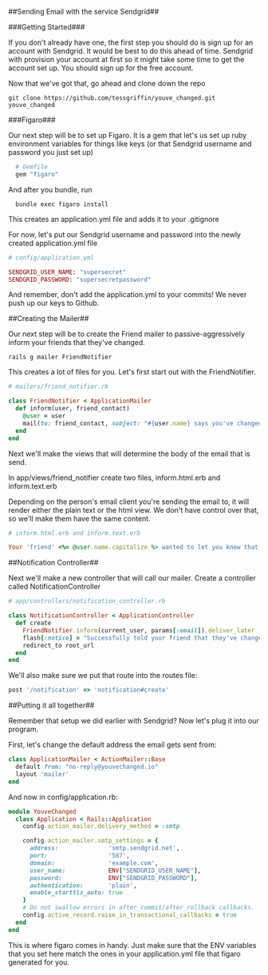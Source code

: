 ##Sending Email with the service Sendgrid##

###Getting Started###

If you don't already have one, the first step you should do is sign up for an account with Sendgrid. It would be best to do this ahead of time. Sendgrid with provision your account at first so it might take some time to get the account set up. You should sign up for the free account.

Now that we've got that, go ahead and clone down the repo

```shell
git clone https://github.com/tessgriffin/youve_changed.git youve_changed
```

###Figaro###

Our next step will be to set up Figaro. It is a gem that let's us set up ruby environment variables for things like keys (or that Sendgrid username and password you just set up)

```rb
  # Gemfile
  gem "figaro"
```
And after you bundle, run

```shell
  bundle exec figaro install
```

This creates an application.yml file and adds it to your .gitignore

For now, let's put our Sendgrid username and password into the newly created application.yml file

```rb
# config/application.yml

SENDGRID_USER_NAME: "supersecret"
SENDGRID_PASSWORD: "supersecretpassword"
```

And remember, don't add the application.yml to your commits! We never push up our keys to Github.

##Creating the Mailer##

Our next step will be to create the Friend mailer to passive-aggressively inform your friends that they've changed.

```shell
rails g mailer FriendNotifier
```

This creates a lot of files for you. Let's first start out with the FriendNotifier.

```rb
# mailers/friend_notifier.rb

class FriendNotifier < ApplicationMailer
  def inform(user, friend_contact)
    @user = user
    mail(to: friend_contact, subject: "#{user.name} says you've changed.")
  end
end
```
Next we'll make the views that will determine the body of the email that is send.

In app/views/friend_notifier create two files, inform.html.erb and inform.text.erb

Depending on the person's email client you're sending the email to, it will render either the plain text or the html view. We don't have control over that, so we'll make them have the same content.

```rb
# inform.html.erb and inform.text.erb

Your 'friend' <%= @user.name.capitalize %> wanted to let you know that you've changed. Tell someone else that they've changed. It's your duty.
```

##Notification Controller##

Next we'll make a new controller that will call our mailer. Create a controller called NotificationController

```rb
# app/controllers/notification_controller.rb

class NotificationController < ApplicationController
  def create
    FriendNotifier.inform(current_user, params[:email]).deliver_later
    flash[:notice] = "Successfully told your friend that they've changed."
    redirect_to root_url
  end
end
```

We'll also make sure we put that route into the routes file:

```rb
post '/notification' => 'notification#create'
```
##Putting it all together##

Remember that setup we did earlier with Sendgrid? Now let's plug it into our program.

First, let's change the default address the email gets sent from:

```rb
class ApplicationMailer < ActionMailer::Base
  default from: "no-reply@youvechanged.io"
  layout 'mailer'
end
```

And now in config/application.rb:

```rb
module YouveChanged
  class Application < Rails::Application
    config.action_mailer.delivery_method = :smtp

    config.action_mailer.smtp_settings = {
      address:              'smtp.sendgrid.net',
      port:                 '587',
      domain:               'example.com',
      user_name:            ENV["SENDGRID_USER_NAME"],
      password:             ENV["SENDGRID_PASSWORD"],
      authentication:       'plain',
      enable_starttls_auto: true
    }
    # Do not swallow errors in after_commit/after_rollback callbacks.
    config.active_record.raise_in_transactional_callbacks = true
  end
end
```

This is where figaro comes in handy. Just make sure that the ENV variables that you set here match the ones in your application.yml file that figaro generated for you.

